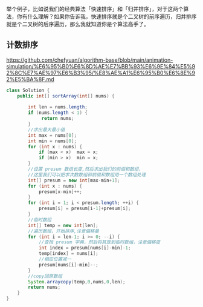 举个例子，比如说我们的经典算法「快速排序」和「归并排序」，对于这两个算法，你有什么理解？如果你告诉我，快速排序就是个二叉树的前序遍历，归并排序就是个二叉树的后序遍历，那么我就知道你是个算法高手了。

## 计数排序

https://github.com/chefyuan/algorithm-base/blob/main/animation-simulation/%E6%95%B0%E6%8D%AE%E7%BB%93%E6%9E%84%E5%92%8C%E7%AE%97%E6%B3%95/%E8%AE%A1%E6%95%B0%E6%8E%92%E5%BA%8F.md

```java
class Solution {
    public int[] sortArray(int[] nums) {
        
        int len = nums.length;
        if (nums.length < 1) {
             return nums;
        }
        //求出最大最小值
        int max = nums[0];
        int min = nums[0];
        for (int x : nums) {
            if (max < x)  max = x;       
            if (min > x)  min = x;         
        }
        //设置 presum 数组长度,然后求出我们的前缀和数组，
        //这里我们可以把求次数数组和前缀和数组用一个数组处理
        int[] presum = new int[max-min+1];
        for (int x : nums) {
            presum[x-min]++;
        }
        for (int i = 1; i < presum.length; ++i) {
            presum[i] = presum[i-1]+presum[i]; 
        }
        //临时数组
        int[] temp = new int[len];
        //遍历数组，开始排序,注意偏移量
        for (int i = len-1; i >= 0; --i) {
            //查找 presum 字典，然后将其放到临时数组，注意偏移度
            int index = presum[nums[i]-min]-1;
            temp[index] = nums[i];
            //相应位置减一
            presum[nums[i]-min]--;           
        }
        //copy回原数组
        System.arraycopy(temp,0,nums,0,len);
        return nums;
    }
}

```

